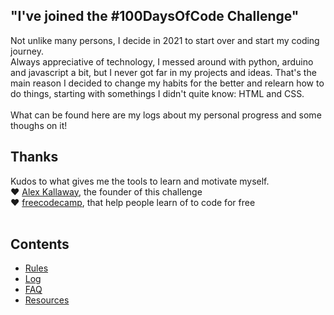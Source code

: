 ## "I've joined the #100DaysOfCode Challenge"
Not unlike many persons, I decide in 2021 to start over and start my coding journey. <br>
Always appreciative of technology, I messed around with python, arduino and javascript a bit, but I never got far in my projects and ideas. That's the main reason I decided to change my habits for the better and relearn how to do things, starting with somethings I didn't quite know: HTML and CSS.<br><br>
What can be found here are my logs about my personal progress and some thoughs on it!

## Thanks
Kudos to what gives me the tools to learn and motivate myself.<br>
:heart: <a href="https://twitter.com/ka11away">Alex Kallaway</a>, the founder of this challenge <br>
:heart: <a href="https://www.freecodecamp.org/">freecodecamp</a>, that help people learn of to code for free<br><br>

## Contents
* [Rules](rules.md)
* [Log](log.md)
* [FAQ](FAQ.md)
* [Resources](resources.md)
